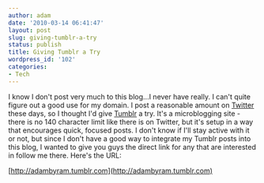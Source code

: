 ```yaml
---
author: adam
date: '2010-03-14 06:41:47'
layout: post
slug: giving-tumblr-a-try
status: publish
title: Giving Tumblr a Try
wordpress_id: '102'
categories:
- Tech
---
```


I know I don't post very much to this blog...I never have really. I can't
quite figure out a good use for my domain. I post a reasonable amount on
[Twitter](http://www.twitter.com/adambyram) these days, so I thought I'd give
[Tumblr](http://www.tumblr.com) a try. It's a microblogging site - there is no
140 character limit like there is on Twitter, but it's setup in a way that
encourages quick, focused posts. I don't know if I'll stay active with it or
not, but since I don't have a good way to integrate my Tumblr posts into this
blog, I wanted to give you guys the direct link for any that are interested in
follow me there. Here's the URL:

[http://adambyram.tumblr.com](http://adambyram.tumblr.com)

